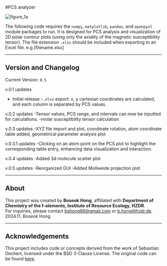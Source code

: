 #PCS analyzer

![figure_1a](https://github.com/user-attachments/assets/c9656b87-5b0e-4f2c-b010-bd238f86ab23)

The following code requires the `numpy`, `matplotlib`, `pandas`, and `openpyxl` module packages to run.
It is designed for PCS analysis and visualization of 2D polar contour plots (using only the axiality of the magnetic susceptibility tensor).
The file extension `.xlsx` should be included when exporting to an Excel file. e.g.[filename.xlsx]


----------------------------------------------------------------------------------------------------
 ## Version and Changelog
Current Version: `0.5`

v.0.1 updates
- Initial release
-`.xlsx` export: x, y cartesian coordinates are calculated, and each column is separated by PCS values.

v.0.2 updates
-Tensor values, PCS range, and intervals can now be inputted for calculations.
-molar susceptibility tensor calculation

v.0.3 updates
-XYZ file import and plot, coordinate rotation, atom coordinate table added, geometrical parameter analysis plot

v.0.3.1 updates
-Clicking on an atom point on the PCS plot to highlight the corresponding table entry, enhancing data visualization and interaction.

v.0.4 updates
-Added 3d molecule scatter plot
 
v.0.5 updates
-Reorganized GUI
-Added Mollweide projection plot

----------------------------------------------------------------------------------------------------
## About
This project was created by **Boseok Hong**, affiliated with **Department of Chemistry of the f-elements, Institute of Resource Ecology, HZDR**.  
For inquiries, please contact [bshong66@gmail.com](bshong66@gmail.com) or [b.hong@hzdr.de](b.hong@hzdr.de).
2024.11. Boseok Hong

----------------------------------------------------------------------------------------------------
 ## Acknowledgements
 This project includes code or concepts derived from the work of Sebastian Dechert, licensed under the BSD 3-Clause License. The original code can be found [here](https://github.com/radi0sus/xyz2tab).
